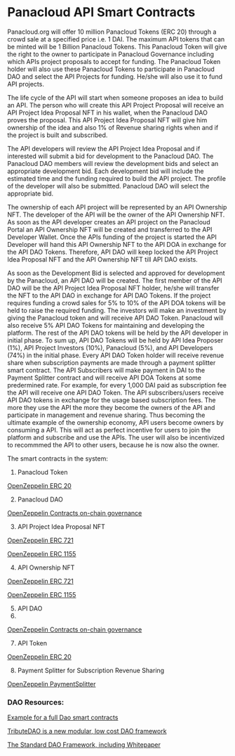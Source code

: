 # Panacloud API Smart Contracts

Panacloud.org will offer 10 million Panacloud Tokens (ERC 20) through a crowd sale at a specified price i.e. 1 DAI. The maximum API tokens that can be minted will be 1 Billion Panacloud Tokens. This Panacloud Token will give the right to the owner to participate in Panacloud Governance including which APIs project proposals to accept for funding. The Panacloud Token holder will also use these Panacloud Tokens to participate in Panacloud DAO and select the API Projects for funding. He/she will also use it to fund API projects.

The life cycle of the API will start when someone proposes an idea to build an API. The person who will create this API Project Proposal will receive an API Project Idea Proposal NFT in his wallet, when the Panacloud DAO proves the proposal. This API Project Idea Proposal NFT will give him ownership of the idea and also 1% of Revenue sharing rights when and if the project is built and subscribed.

The API developers will review the API Project Idea Proposal and if interested will submit a bid for development to the Panacloud DAO. The Panacloud DAO members will review the development bids and select an appropriate development bid. Each development bid will include the estimated time and the funding required to build the API project. The profile of the developer will also be submitted. Panacloud DAO will select the appropriate bid. 

The ownership of each API project will be represented by an API Ownership NFT. The developer of the API will be the owner of the API Ownership NFT. As soon as the API developer creates an API project on the Panacloud Portal an API Ownership NFT will be created and transferred to the API Developer Wallet. Once the APIs funding of the project is started the API Developer will hand this API Ownership NFT to the API DOA in exchange for the API DAO Tokens. Therefore, API DAO will keep locked the API Project Idea Proposal NFT and the API Ownership NFT till API DAO exists.

As soon as the Development Bid is selected and approved for development by the Panacloud, an API DAO will be created. The first member of the API DAO will be the API Project Idea Proposal NFT holder, he/she will transfer the NFT to the API DAO in exchange for API DAO Tokens. If the project requires funding a crowd sales for 5% to 10% of the API DOA tokens will be held to raise the required funding. The investors will make an investment by giving the Panacloud token and will receive API DAO Token. Panacloud will also receive 5% API DAO Tokens for maintaining and developing the platform. The rest of the API DAO tokens will be held by the API developer in initial phase. To sum up, API DAO Tokens will be held by API Idea Proposer (1%), API Project Investors (10%), Panacloud (5%), and API Developers (74%) in the initial phase. Every API DAO Token holder will receive revenue share when subscription payments are made through a payment splitter smart contract. The API Subscribers will make payment in DAI to the Payment Splitter contract and will receive API DOA Tokens at some predermined rate. For example, for every 1,000 DAI paid as subscription fee the API will receive one API DAO Token. The API subscribers/users receive API DAO tokens in exchange for the usage based subscription fees. The more they use the API the more they become the owners of the API and participate in management and revenue sharing. Thus becoming the ultimate example of the ownership economy,  API users become owners by consuming a API. This will act as perfect incentive for users to join the platform and subscribe and use the APIs. The user will also be incentivized to recommmed the API to other users, because he is now also the owner. 





The smart contracts in the system:

1. Panacloud Token

[OpenZeppelin ERC 20](https://docs.openzeppelin.com/contracts/4.x/api/token/erc20)

2. Panacloud DAO

[OpenZeppelin Contracts on-chain governance](https://github.com/OpenZeppelin/openzeppelin-contracts/tree/master/contracts/governance)

3. API Project Idea Proposal NFT 

[OpenZeppelin ERC 721](https://docs.openzeppelin.com/contracts/4.x/api/token/erc721)

[OpenZeppelin ERC 1155](https://docs.openzeppelin.com/contracts/4.x/api/token/erc1155)

4. API Ownership NFT

[OpenZeppelin ERC 721](https://docs.openzeppelin.com/contracts/4.x/api/token/erc721)

[OpenZeppelin ERC 1155](https://docs.openzeppelin.com/contracts/4.x/api/token/erc1155)

5. API DAO
6. 
[OpenZeppelin Contracts on-chain governance](https://github.com/OpenZeppelin/openzeppelin-contracts/tree/master/contracts/governance)

7. API Token

[OpenZeppelin ERC 20](https://docs.openzeppelin.com/contracts/4.x/api/token/erc20)

8. Payment Splitter for Subscription Revenue Sharing

[OpenZeppelin PaymentSplitter](https://docs.openzeppelin.com/contracts/4.x/api/finance)






### DAO Resources:

[Example for a full Dao smart contracts](https://forum.openzeppelin.com/t/example-for-a-full-dao-smart-contracts/10462)

[TributeDAO is a new modular, low cost DAO framework](https://github.com/openlawteam/tribute-contracts)

[The Standard DAO Framework, including Whitepaper](https://github.com/blockchainsllc/DAO)
